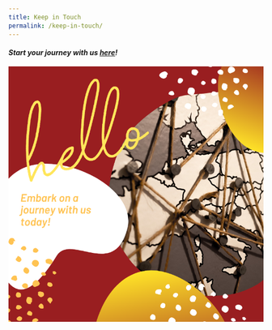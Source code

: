```yaml
---
title: Keep in Touch
permalink: /keep-in-touch/
---
```

#### _Start your journey with us [here](https://beautifulforms.typeform.com/to/S6z3s5)!_

![Image](/images/keep-in-touch-feature.png)


